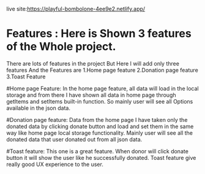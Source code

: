 live site:https://playful-bombolone-4ee9e2.netlify.app/


# Features : Here is Shown 3 features of the Whole project.

There are lots of features in the project But Here I will add only three features
And the Features are
1.Home page feature
2.Donation page feature
3.Toast Feature

#Home page Feature:
In the home page feature, all data will load in the local storage and from there I 
have shown all data in home page through getItems and setItems built-in function.
So mainly user will see all Options available in the json data.

#Donation page feature:
Data from the home page I have taken only the donated data by clicking donate button
and load and set them in the same way like home page local storage functionality.
Mainly user will see all the donated data that user donated out from all json data.

#Toast feature:
This one is a great feature. When donor will click donate button it will show the user like
he successfully donated.
Toast feature give really good UX experience to the user.








<!-- This template provides a minimal setup to get React working in Vite with HMR and some ESLint rules.

Currently, two official plugins are available:

- [@vitejs/plugin-react](https://github.com/vitejs/vite-plugin-react/blob/main/packages/plugin-react/README.md) uses [Babel](https://babeljs.io/) for Fast Refresh
- [@vitejs/plugin-react-swc](https://github.com/vitejs/vite-plugin-react-swc) uses [SWC](https://swc.rs/) for Fast Refresh -->
